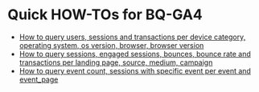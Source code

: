 # Quick HOW-TOs for BQ-GA4
* [How to query users, sessions and transactions per device category, operating system, os version, browser, browser version](techDimensions.sql) 
* [How to query sessions, engaged sessions, bounces, bounce rate and transactions per landing page, source, medium, campaign](landingPageAndSource.sql) 
* [How to query event count, sessions with specific event per event and event_page](eventCount.sql) 
